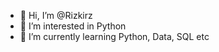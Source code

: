 - 👋 Hi, I’m @Rizkirz
- 👀 I’m interested in Python
- 🌱 I’m currently learning Python, Data, SQL etc

<!---
Rizkirz/Rizkirz is a ✨ special ✨ repository because its `README.md` (this file) appears on your GitHub profile.
You can click the Preview link to take a look at your changes.
--->
